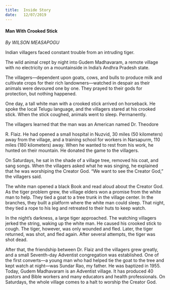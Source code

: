 ```yaml
---
title:  Inside Story
date:   12/07/2019
---
```


#### Man With Crooked Stick

_By WILSON MEASAPOGU_

Indian villagers faced constant trouble from an intruding tiger.

The wild animal crept by night into Gudem Madhavaram, a remote village with no electricity on a mountainside in India’s Andhra Pradesh state.

The villagers—dependent upon goats, cows, and bulls to produce milk and cultivate crops for their rich landowners—watched in despair as their animals were devoured one by one. They prayed to their gods for protection, but nothing happened.

One day, a tall white man with a crooked stick arrived on horseback. He spoke the local Telugu language, and the villagers stared at his crooked stick. When the stick coughed, animals went to sleep. Permanently.

The villagers learned that the man was an American named Dr. Theodore

R. Flaiz. He had opened a small hospital in Nuzvid, 30 miles (50 kilometers) away from the village, and a training school for workers in Narsapurm, 110 miles (180 kilometers) away. When he wanted to rest from his work, he hunted on their mountain. He donated the game to the villagers.

On Saturdays, he sat in the shade of a village tree, removed his coat, and sang songs. When the villagers asked what he was singing, he explained that he was worshiping the Creator God. “We want to see the Creator God,” the villagers said.

The white man opened a black Book and read aloud about the Creator God. As the tiger problem grew, the village elders won a promise from the white man to help. They tied a goat to a tree trunk in the village center. In the branches, they built a platform where the white man could sleep. That night, they tied a rope to his leg and retreated to their huts to keep watch.

In the night’s darkness, a large tiger approached. The watching villagers jerked the string, waking up the white man. He caused his crooked stick to cough. The tiger, however, was only wounded and fled. Later, the tiger returned, was shot, and fled again. After several attempts, the tiger was shot dead.

After that, the friendship between Dr. Flaiz and the villagers grew greatly, and a small Seventh-day Adventist congregation was established. One of the first converts—a young man who had helped tie the goat to the tree and kept watch at night—was Sundar Rao, my father. He was baptized in 1955. Today, Gudem Madhavaram is an Adventist village. It has produced 40 pastors and Bible workers and many educators and health professionals. On Saturdays, the whole village comes to a halt to worship the Creator God.